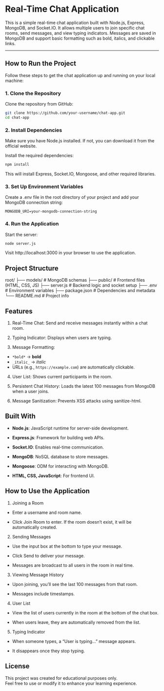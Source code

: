 # Real-Time Chat Application

This is a simple real-time chat application built with Node.js, Express, MongoDB, and Socket.IO. It allows multiple users to join specific chat rooms, send messages, and view typing indicators. Messages are saved in MongoDB and support basic formatting such as bold, italics, and clickable links.

---

## How to Run the Project

Follow these steps to get the chat application up and running on your local machine:

### 1. Clone the Repository

Clone the repository from GitHub:

```bash
git clone https://github.com/your-username/chat-app.git
cd chat-app
```
### 2. Install Dependencies

Make sure you have Node.js installed. If not, you can download it from the official website.

Install the required dependencies:

```bash
npm install
```
This will install Express, Socket.IO, Mongoose, and other required libraries.

### 3. Set Up Environment Variables

Create a .env file in the root directory of your project and add your MongoDB connection string:

```env
MONGODB_URI=your-mongodb-connection-string
```
### 4. Run the Application

Start the server:

```bash
node server.js
```
Visit http://localhost:3000 in your browser to use the application.

## Project Structure

root/
├── models/           # MongoDB schemas
├── public/           # Frontend files (HTML, CSS, JS)
├── server.js         # Backend logic and socket setup
├── .env              # Environment variables
├── package.json      # Dependencies and metadata
└── README.md         # Project info

## Features

1. Real-Time Chat: Send and receive messages instantly within a chat room.

2. Typing Indicator: Displays when users are typing.

3. Message Formatting:

- `*bold*` → **bold**
- `_italic_` → *italic*
- URLs (e.g., `https://example.com`) are automatically clickable.

4. User List: Shows current participants in the room.

5. Persistent Chat History: Loads the latest 100 messages from MongoDB when a user joins.

6. Message Sanitization: Prevents XSS attacks using sanitize-html.

## Built With

- **Node.js**: JavaScript runtime for server-side development.

- **Express.js**: Framework for building web APIs.

- **Socket.IO**: Enables real-time communication.

- **MongoDB**: NoSQL database to store messages.

- **Mongoose**: ODM for interacting with MongoDB.

- **HTML, CSS, JavaScript**: For frontend UI.

## How to Use the Application

1. Joining a Room

- Enter a username and room name.

- Click Join Room to enter. If the room doesn’t exist, it will be automatically created.

2. Sending Messages

- Use the input box at the bottom to type your message.

- Click Send to deliver your message.

- Messages are broadcast to all users in the room in real time.

3. Viewing Message History

- Upon joining, you’ll see the last 100 messages from that room.

- Messages include timestamps.

4. User List

- View the list of users currently in the room at the bottom of the chat box.

- When users leave, they are automatically removed from the list.

5. Typing Indicator

- When someone types, a “User is typing...” message appears.

- It disappears once they stop typing.

##  License

This project was created for educational purposes only.  
Feel free to use or modify it to enhance your learning experience.
